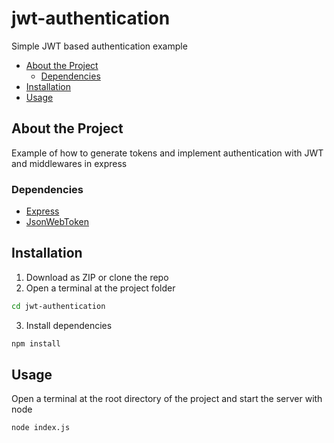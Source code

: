 # jwt-authentication
Simple JWT based authentication example

* [About the Project](#about-the-project)
  * [Dependencies](#dependencies)
* [Installation](#installation)
* [Usage](#usage)

## About the Project
Example of how to generate tokens and implement authentication with JWT and middlewares in express

### Dependencies
* [Express](https://expressjs.com/)
* [JsonWebToken](https://jwt.io/)

## Installation
1. Download as ZIP or clone the repo
2. Open a terminal at the project folder
```sh
cd jwt-authentication
```
3. Install dependencies
```sh
npm install
```

## Usage
Open a terminal at the root directory of the project and start the server with node
```sh
node index.js
```
